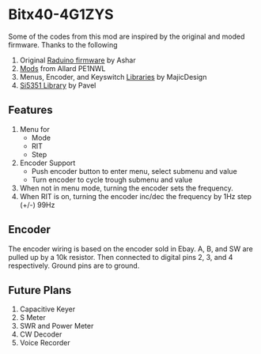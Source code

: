 # Bitx40-4G1ZYS

Some of the codes from this mod are inspired by the original and moded firmware. Thanks to the following

1. Original [Raduino firmware][raduino] by Ashar
2. [Mods][amunter] from Allard PE1NWL
3. Menus, Encoder, and Keyswitch [Libraries][mdlib] by MajicDesign
4. [Si5351 Library][si5351pavel] by Pavel

[raduino]: https://github.com/afarhan/bitx40
[amunter]: https://github.com/amunters/bitx40
[mdlib]: https://github.com/MajicDesigns?tab=repositories
[si5351pavel]: https://github.com/pavelmc/Si5351mcu/

## Features

1. Menu for
    * Mode
    * RIT
    * Step
2. Encoder Support
    * Push encoder button to enter menu, select submenu and value
    * Turn encoder to cycle trough submenu and value
3. When not in menu mode, turning the encoder sets the frequency. 
4. When RIT is on, turning the encoder inc/dec the frequency by 1Hz step (+/-) 99Hz

## Encoder

The encoder wiring is based on the encoder sold in Ebay. A, B, and SW are pulled up by a 10k resistor. Then connected to digital pins 2, 3, and 4 respectively. Ground pins are to ground.

## Future Plans

1. Capacitive Keyer
2. S Meter
3. SWR and Power Meter
4. CW Decoder
5. Voice Recorder


